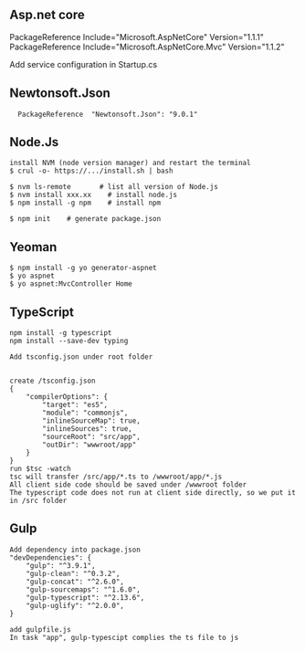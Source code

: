 ## Asp.net core
  PackageReference Include="Microsoft.AspNetCore" Version="1.1.1"
  PackageReference Include="Microsoft.AspNetCore.Mvc" Version="1.1.2"

  Add service configuration in Startup.cs
  
## Newtonsoft.Json
      PackageReference  "Newtonsoft.Json": "9.0.1"


## Node.Js
    install NVM (node version manager) and restart the terminal
    $ crul -o- https://.../install.sh | bash
    
    $ nvm ls-remote       # list all version of Node.js
    $ nvm install xxx.xx    # install node.js
    $ npm install -g npm    # install npm
    
    $ npm init    # generate package.json
    
## Yeoman
    $ npm install -g yo generator-aspnet 
    $ yo aspnet
    $ yo aspnet:MvcController Home
 
## TypeScript
    npm install -g typescript
    npm install --save-dev typing

    Add tsconfig.json under root folder
    
    
    create /tsconfig.json
    {
        "compilerOptions": {
            "target": "es5",
            "module": "commonjs",
            "inlineSourceMap": true,
            "inlineSources": true,
            "sourceRoot": "src/app",
            "outDir": "wwwroot/app"
        }
    }  
    run $tsc -watch
    tsc will transfer /src/app/*.ts to /wwwroot/app/*.js
    All client side code should be saved under /wwwroot folder
    The typescript code does not run at client side directly, so we put it in /src folder
     
## Gulp
    Add dependency into package.json
    "devDependencies": {
        "gulp": "^3.9.1",
        "gulp-clean": "^0.3.2",
        "gulp-concat": "^2.6.0",
        "gulp-sourcemaps": "^1.6.0",
        "gulp-typescript": "^2.13.6",
        "gulp-uglify": "^2.0.0",
    }
    
    add gulpfile.js
    In task "app", gulp-typescipt complies the ts file to js
